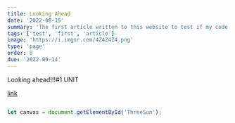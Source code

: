 ```yaml
---
title: Looking Ahead
date: '2022-08-15'
summary: 'The first article written to this website to test if my code worked.'
tags: ['test', 'first', 'article']
image: 'https://i.imgur.com/4Z4Z4Z4.png'
type: 'page'
order: 0
due: '2022-09-14'
---
```


Looking ahead!!!#1 UNIT

[link](pages/1.md)

```javascript

let canvas = document.getElementById('ThreeSun');

```